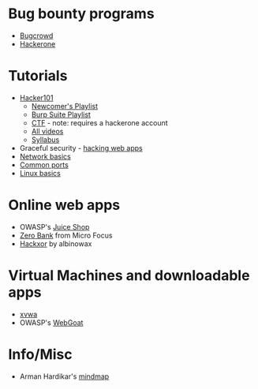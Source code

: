 # Bug bounty programs
- [Bugcrowd](https://www.bugcrowd.com/bug-bounty-list/)
- [Hackerone](https://hackerone.com/directory?query=ibb%3Ayes&sort=published_at%3Adescending&page=1)

# Tutorials
- [Hacker101](https://www.hacker101.com/)
  - [Newcomer's Playlist](https://www.hacker101.com/playlists/newcomers)
  - [Burp Suite Playlist](https://www.hacker101.com/playlists/burp_suite)
  - [CTF](https://ctf.hacker101.com/) - note: requires a hackerone account
  - [All videos](https://www.hacker101.com/videos)
  - [Syllabus](https://www.hackerone.com/sites/default/files/2018-01/Hacker101%20Syllabus.pdf)
- Graceful security - [hacking web apps](https://www.gracefulsecurity.com/hacking-web-applications/)
- [Network basics](https://www.digitalocean.com/community/tutorials/an-introduction-to-networking-terminology-interfaces-and-protocols)
- [Common ports](https://www.utilizewindows.com/list-of-common-network-port-numbers/)
- [Linux basics](https://lifehacker.com/5633909/who-needs-a-mouse-learn-to-use-the-command-line-for-almost-anything)

# Online web apps
- OWASP's [Juice Shop](https://juice-shop.herokuapp.com)
- [Zero Bank](http://zero.webappsecurity.com/) from Micro Focus
- [Hackxor](https://hackxor.net/) by albinowax

# Virtual Machines and downloadable apps
 - [xvwa](https://github.com/s4n7h0/xvwa)
 - OWASP's [WebGoat](https://www.owasp.org/index.php/Category:OWASP_WebGoat_Project)

# Info/Misc
- Arman Hardikar's [mindmap](https://amanhardikar.com/mindmaps/Practice.html)
